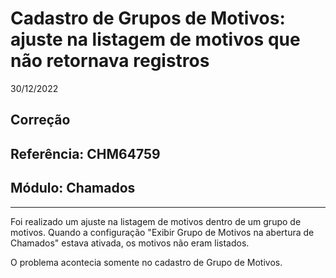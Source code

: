# Cadastro de Grupos de Motivos: ajuste na listagem de motivos que não retornava registros
30/12/2022
## Correção
## Referência: CHM64759
## Módulo: Chamados
***

Foi realizado um ajuste na listagem de motivos dentro de um grupo de motivos. Quando a configuração "Exibir Grupo de Motivos na abertura de Chamados" estava ativada, os motivos não eram listados.

O problema acontecia somente no cadastro de Grupo de Motivos.
